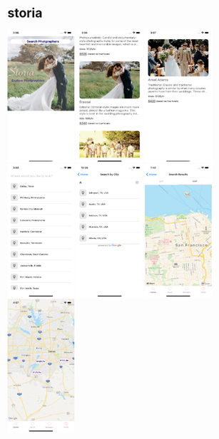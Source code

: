 # storia

<img flex-direction='row' src="readme image/1.png" width='150' height='300' alt="phone 1"> <img flex-direction='row' src="readme image/2.png" width='150' height='300' alt="phone 1"> <img flex-direction='row' src="readme image/3.png" width='150' height='300' alt="phone 1"> <img flex-direction='row' src="readme image/4.png" width='150' height='300' alt="phone 1"> <img flex-direction='row' src="readme image/5.png" width='150' height='300' alt="phone 1"> <img flex-direction='row' src="readme image/6.png" width='150' height='300' alt="phone 1"> <img flex-direction='row' src="readme image/7.png" width='150' height='300' alt="phone 1">